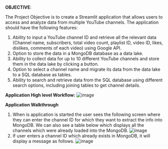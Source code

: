 **OBJECTIVE**:  

The  Project Objective is to create a Streamlit application that allows users to access and analyze data from multiple YouTube channels. The application should have the following features:

1. Ability to input a YouTube channel ID and retrieve all the relevant data (Channel name, subscribers, total video count, playlist ID, video ID, likes, dislikes, comments of each video) using Google API.  
2. Option to store the data in a MongoDB database as a data lake.  
3. Ability to collect data for up to 10 different YouTube channels and store them in the data lake by clicking a button.  
4. Option to select a channel name and migrate its data from the data lake to a SQL database as tables.  
5. Ability to search and retrieve data from the SQL database using different search options, including joining tables to get channel details.

**Application High level Workflow:**
![image](https://github.com/karthik-guruparan/YoutubeDataHarvestor/assets/77478705/98d85b36-eb0a-4e32-968e-ef44e63be329)

**Application Walkthrough**
1. When is application is started the user sees the following screen where they can enter the channel ID for which they want to extract the  info into MongoDB. We can also see a table below which displays all the channels which were already loaded into the MongoDB.
![image](https://github.com/karthik-guruparan/YoutubeDataHarvestor/assets/77478705/46a5d939-c96e-485a-8e5e-a5ecb804e0b3)
2. If user enters a channel ID which already exists in MongoDB, it will display a message as follows.
![image](https://github.com/karthik-guruparan/YoutubeDataHarvestor/assets/77478705/143fc4fe-e419-4006-a545-56cba3549542)
